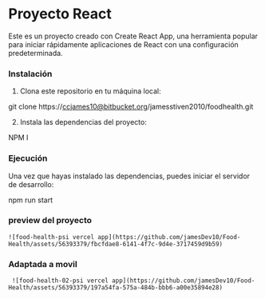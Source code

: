 #  Proyecto React

Este es un proyecto creado con Create React App, una herramienta popular para iniciar rápidamente aplicaciones de React con una configuración predeterminada.



### Instalación

1. Clona este repositorio en tu máquina local:

git clone https://ccjames10@bitbucket.org/jamesstiven2010/foodhealth.git


2. Instala las dependencias del proyecto:

NPM I 


### Ejecución

Una vez que hayas instalado las dependencias, puedes iniciar el servidor de desarrollo:

npm run start 

### preview del proyecto
    ![food-health-psi vercel app](https://github.com/jamesDev10/Food-Health/assets/56393379/fbcfdae8-6141-4f7c-9d4e-3717459d9b59)

### Adaptada a movil
     ![food-health-02-psi vercel app](https://github.com/jamesDev10/Food-Health/assets/56393379/197a54fa-575a-484b-bbb6-a00e35894e28)


